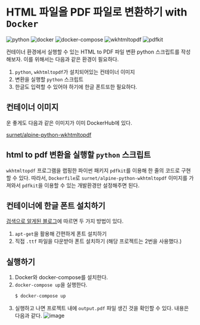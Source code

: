 # HTML 파일을 PDF 파일로 변환하기 with `Docker`

![python](https://img.shields.io/badge/python-3.9-blue)
![docker](https://img.shields.io/badge/docker-20.10.12-blue)
![docker-compose](https://img.shields.io/badge/docker--compose-3-blue)
![wkhtmltopdf](https://img.shields.io/badge/wkhtmltopdf-0.12.6-blue)
![pdfkit](https://img.shields.io/badge/pdfkit-1.0.0-blue)

컨테이너 환경에서 실행할 수 있는 HTML to PDF 파일 변환 python 스크립트를 작성해보자.
이를 위해서는 다음과 같은 환경이 필요하다.

1. `python`, `wkhtmltopdf`가 설치되어있는 컨테이너 이미지
2. 변환을 실행할 `python` 스크립트
3. 한글도 입력할 수 있어야 하기에 한글 폰트또한 필요하다.

## 컨테이너 이미지

운 좋게도 다음과 같은 이미지가 이미 DockerHub에 있다.

[surnet/alpine-python-wkhtmltopdf](https://hub.docker.com/r/surnet/alpine-python-wkhtmltopdf)

## html to pdf 변환을 실행할 `python` 스크립트

`wkhtmltopdf` 프로그램을 랩핑한 파이썬 패키지 `pdfkit`를 이용해 한 줄의 코드로 구현할 수 있다.
따라서, `Dockerfile`로 `surnet/alpine-python-wkhtmltopdf` 이미지를 가져와서 `pdfkit`을 이용할 수 있는 개발환경만 설정해주면 된다.

## 컨테이너에 한글 폰트 설치하기

[검색으로 알게된 블로그](https://thekkom.tistory.com/m/15)에 따르면 두 가지 방법이 있다.

1. `apt-get`을 활용해 간편하게 폰트 설치하기
2. 직접 `.ttf` 파일을 다운받아 폰트 설치하기 (해당 프로젝트는 2번을 사용했다.)

## 실행하기

1. Docker와 docker-compose를 설치한다.
2. `docker-compose up`을 실행한다.
   ```bash
   $ docker-compose up
   ```
3. 실행하고 나면 프로젝트 내에 `output.pdf` 파일 생긴 것을 확인할 수 있다. 내용은 다음과 같다.
   ![image](https://user-images.githubusercontent.com/32446834/149945505-9c23b219-ad4a-4328-99ec-32054ac3e8e8.png)


